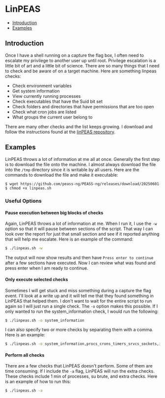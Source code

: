 # LinPEAS

- [Introduction](#introduction)
- [Examples](#examples)

## Introduction

Once I have a shell running on a capture the flag box, I often need to escalate my privilege to another user up until root. Privilege escalation is a little bit of art and a little bit of science. There are so many things that I need to check and be aware of on a target machine. Here are something linpeas checks:

- Check environment variables
- Get system information
- View currently running processes
- Check executables that have the Suid bit set
- Check folders and directories that have permissions that are too open
- Check what cron jobs are listed
- What groups the current user belong to

There are many other checks and the list keeps growing. I download and follow the instructions found at the [linPEAS repository](https://github.com/peass-ng/PEASS-ng/tree/master/linPEAS). 

## Examples

LinPEAS throws a lot of information at me all at once. Generally the first step is to download the file onto the machine. I almost always download the file into the `/tmp` directory since it is writable by all users. Here are the commands to download the file and make it executable:

```bash
$ wget https://github.com/peass-ng/PEASS-ng/releases/download/20250601-88c7a0f6/linpeas.sh
$ chmod +x linpeas.sh
```

### Useful Options

#### Pause execution between big blocks of checks

Again, LinPEAS throws a lot of information at me. When I run it, I use the `-w` option so that it will pause between sections of the script. That way I can look over the report for just that small section and see if it reported anything that will help me escalate. Here is an example of the command:

```bash
$ ./linpeas.sh -w
```

The output will now show results and then have `Press enter to continue` after a few sections have executed. Now I can review what was found and press enter when I am ready to continue.

#### Only execute selected checks

Sometimes I will get stuck and miss something during a capture the flag event. I'll look at a write up and it will tell me that they found something in LinPEAS that helped them. I don't want to wait for the entire script to run again so I will just run a single check. The `-o` option makes this possible. If I only wanted to run the system_information check, I would run the following:

```bash
$ ./linpeas.sh -o system_information
```

I can also specify two or more checks by separating them with a comma. Here is an example:

```bash
$ ./linpeas.sh -o system_information,procs_crons_timers_srvcs_sockets,interesting_files
```

#### Perform all checks

There are a few checks that LinPEAS doesn't perform. Some of them are time consuming. If I include the `-a` flag, LinPEAS will run the extra checks. These checks include 1 min of processes, su brute, and extra checks. Here is an example of how to run this:

```bash
$ ./linpeas.sh -a
```

